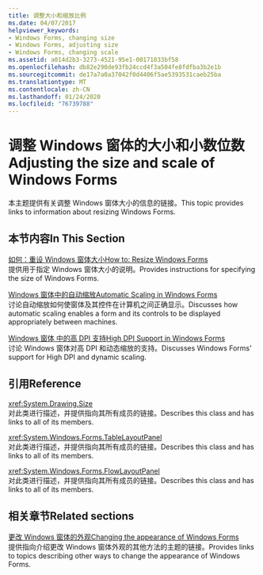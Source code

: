 ```yaml
---
title: 调整大小和缩放比例
ms.date: 04/07/2017
helpviewer_keywords:
- Windows Forms, changing size
- Windows Forms, adjusting size
- Windows Forms, changing scale
ms.assetid: a014d2b3-3273-4521-95e1-00171033bf58
ms.openlocfilehash: db82e290de93fb24ccd4f3a504fe8fdfba3b2e1b
ms.sourcegitcommit: de17a7a0a37042f0d4406f5ae5393531caeb25ba
ms.translationtype: MT
ms.contentlocale: zh-CN
ms.lasthandoff: 01/24/2020
ms.locfileid: "76739788"
---
```

# <a name="adjusting-the-size-and-scale-of-windows-forms"></a><span data-ttu-id="033ae-102">调整 Windows 窗体的大小和小数位数</span><span class="sxs-lookup"><span data-stu-id="033ae-102">Adjusting the size and scale of Windows Forms</span></span>
<span data-ttu-id="033ae-103">本主题提供有关调整 Windows 窗体大小的信息的链接。</span><span class="sxs-lookup"><span data-stu-id="033ae-103">This topic provides links to information about resizing Windows Forms.</span></span>  
  
## <a name="in-this-section"></a><span data-ttu-id="033ae-104">本节内容</span><span class="sxs-lookup"><span data-stu-id="033ae-104">In This Section</span></span>  
 [<span data-ttu-id="033ae-105">如何：重设 Windows 窗体大小</span><span class="sxs-lookup"><span data-stu-id="033ae-105">How to: Resize Windows Forms</span></span>](how-to-resize-windows-forms.md)  
 <span data-ttu-id="033ae-106">提供用于指定 Windows 窗体大小的说明。</span><span class="sxs-lookup"><span data-stu-id="033ae-106">Provides instructions for specifying the size of Windows Forms.</span></span>  
  
 [<span data-ttu-id="033ae-107">Windows 窗体中的自动缩放</span><span class="sxs-lookup"><span data-stu-id="033ae-107">Automatic Scaling in Windows Forms</span></span>](automatic-scaling-in-windows-forms.md)  
 <span data-ttu-id="033ae-108">讨论自动缩放如何使窗体及其控件在计算机之间正确显示。</span><span class="sxs-lookup"><span data-stu-id="033ae-108">Discusses how automatic scaling enables a form and its controls to be displayed appropriately between machines.</span></span>  
  
 <span data-ttu-id="033ae-109">[Windows 窗体   中的高 DPI 支持](high-dpi-support-in-windows-forms.md)</span><span class="sxs-lookup"><span data-stu-id="033ae-109">[High DPI Support in Windows Forms](high-dpi-support-in-windows-forms.md)  </span></span>  
 <span data-ttu-id="033ae-110">讨论 Windows 窗体对高 DPI 和动态缩放的支持。</span><span class="sxs-lookup"><span data-stu-id="033ae-110">Discusses Windows Forms' support for High DPI and dynamic scaling.</span></span> 
  
## <a name="reference"></a><span data-ttu-id="033ae-111">引用</span><span class="sxs-lookup"><span data-stu-id="033ae-111">Reference</span></span>  
 <xref:System.Drawing.Size>  
 <span data-ttu-id="033ae-112">对此类进行描述，并提供指向其所有成员的链接。</span><span class="sxs-lookup"><span data-stu-id="033ae-112">Describes this class and has links to all of its members.</span></span>  
  
 <xref:System.Windows.Forms.TableLayoutPanel>  
 <span data-ttu-id="033ae-113">对此类进行描述，并提供指向其所有成员的链接。</span><span class="sxs-lookup"><span data-stu-id="033ae-113">Describes this class and has links to all of its members.</span></span>  
  
 <xref:System.Windows.Forms.FlowLayoutPanel>  
 <span data-ttu-id="033ae-114">对此类进行描述，并提供指向其所有成员的链接。</span><span class="sxs-lookup"><span data-stu-id="033ae-114">Describes this class and has links to all of its members.</span></span>  
  
## <a name="related-sections"></a><span data-ttu-id="033ae-115">相关章节</span><span class="sxs-lookup"><span data-stu-id="033ae-115">Related sections</span></span>  
 [<span data-ttu-id="033ae-116">更改 Windows 窗体的外观</span><span class="sxs-lookup"><span data-stu-id="033ae-116">Changing the appearance of Windows Forms</span></span>](changing-the-appearance-of-windows-forms.md)  
 <span data-ttu-id="033ae-117">提供指向介绍更改 Windows 窗体外观的其他方法的主题的链接。</span><span class="sxs-lookup"><span data-stu-id="033ae-117">Provides links to topics describing other ways to change the appearance of Windows Forms.</span></span>
